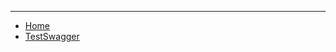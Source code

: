 <!-- 
-  Home   <div class='sidebar-border'>
 - [Home](home.md)

- Solution

    - [about Solution](solutions/solutions.md)
    - [create Solution](solutions/create-solution.md)
    - [edit Solution](solutions/edit-solution.md)
    - [export Solution](solutions/export-solution.md)
    - [blueprint](solutions/blueprint-solution.md)
    - [delete Solution](solutions/delete-solution.md)
    - Explore Solutions
        - [Dashboard](solutions/dashboard.md)
        - [Workflow](solutions/workflow.md)
        - [Rule](solutions/rule.md) 
        - [Connector](solutions/connector.md)
        - [Datasets](solutions/datasets.md)
        - [Modal](solutions/modal.md)
        
    - [videofiles](videofiles/video.md)
    - [allFeatures](solutions/feature.md)
-User
</div> -->
<hr class='sidebar-border'/>

-  [Home](solutions/create-solution.md)
- [TestSwagger](solutions/dashboard.md)
<!-- - <i class="fas fa-cloud-meatball" aria-hidden="true"></i> Features
- <i class="fa fa-file-archive-o" aria-hidden="true"></i> Architecture
- <i class="fa fa-shopping-cart" aria-hidden="true"></i> Examples
 <hr class='sidebar-border' />

- <i class="fa fa-lock" aria-hidden="true"></i> Installation
- <i class="fa fa-users" aria-hidden="true"></i> Configuration
- <i class="fas fa-sign-out-alt" aria-hidden="true"></i> User Guide
- <i class="fas fa-atom" aria-hidden="true"></i> FAQs
 <hr class='sidebar-border'/>

- <i class="fas fa-cloud-meatball" aria-hidden="true"></i> Relese Notes
- <i class="fa fa-file-code-o" aria-hidden="true"></i> Operations
- <i class="fa fa-shopping-cart" aria-hidden="true"></i> Supports
 <hr class='sidebar-border'/>
- <i class="fa fa-lock" aria-hidden="true"></i> API Guide
- <i class="fa fa-users" aria-hidden="true"></i> Integrations
- <i class="fas fa-cloud-meatball" aria-hidden="true"></i> Blueprints -->
